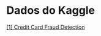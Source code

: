 # Dados do Kaggle

[[1] Credit Card Fraud Detection](https://www.kaggle.com/datasets/mlg-ulb/creditcardfraud)
